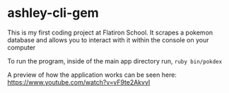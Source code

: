 # ashley-cli-gem

This is my first coding project at Flatiron School. 
It scrapes a pokemon database and allows you to interact with it within the console on your computer

To run the program, inside of the main app directory run, `ruby bin/pokdex`

A preview of how the application works can be seen here: https://www.youtube.com/watch?v=vF9te2AkvvI

